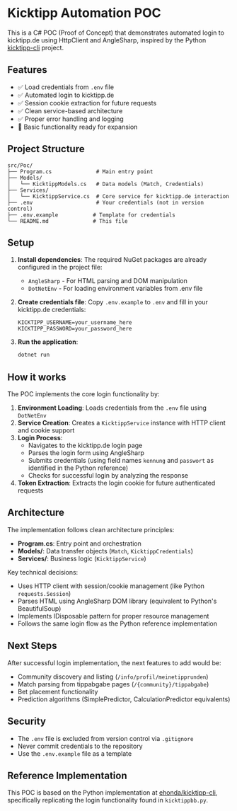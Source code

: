 # Kicktipp Automation POC

This is a C# POC (Proof of Concept) that demonstrates automated login to kicktipp.de using HttpClient and AngleSharp, inspired by the Python [kicktipp-cli](https://github.com/ehonda/kicktipp-cli) project.

## Features

- ✅ Load credentials from `.env` file
- ✅ Automated login to kicktipp.de
- ✅ Session cookie extraction for future requests
- ✅ Clean service-based architecture
- ✅ Proper error handling and logging
- 🚧 Basic functionality ready for expansion

## Project Structure

```
src/Poc/
├── Program.cs              # Main entry point
├── Models/
│   └── KicktippModels.cs   # Data models (Match, Credentials)
├── Services/
│   └── KicktippService.cs  # Core service for kicktipp.de interaction
├── .env                    # Your credentials (not in version control)
├── .env.example           # Template for credentials
└── README.md              # This file
```

## Setup

1. **Install dependencies**: The required NuGet packages are already configured in the project file:
   - `AngleSharp` - For HTML parsing and DOM manipulation
   - `DotNetEnv` - For loading environment variables from .env file

2. **Create credentials file**: Copy `.env.example` to `.env` and fill in your kicktipp.de credentials:
   ```
   KICKTIPP_USERNAME=your_username_here
   KICKTIPP_PASSWORD=your_password_here
   ```

3. **Run the application**:
   ```bash
   dotnet run
   ```

## How it works

The POC implements the core login functionality by:

1. **Environment Loading**: Loads credentials from the `.env` file using `DotNetEnv`
2. **Service Creation**: Creates a `KicktippService` instance with HTTP client and cookie support
3. **Login Process**: 
   - Navigates to the kicktipp.de login page
   - Parses the login form using AngleSharp
   - Submits credentials (using field names `kennung` and `passwort` as identified in the Python reference)
   - Checks for successful login by analyzing the response
4. **Token Extraction**: Extracts the login cookie for future authenticated requests

## Architecture

The implementation follows clean architecture principles:
- **Program.cs**: Entry point and orchestration
- **Models/**: Data transfer objects (`Match`, `KicktippCredentials`)
- **Services/**: Business logic (`KicktippService`)

Key technical decisions:
- Uses HTTP client with session/cookie management (like Python `requests.Session`)
- Parses HTML using AngleSharp DOM library (equivalent to Python's BeautifulSoup)
- Implements IDisposable pattern for proper resource management
- Follows the same login flow as the Python reference implementation

## Next Steps

After successful login implementation, the next features to add would be:
- Community discovery and listing (`/info/profil/meinetipprunden`)
- Match parsing from tippabgabe pages (`/{community}/tippabgabe`)
- Bet placement functionality
- Prediction algorithms (SimplePredictor, CalculationPredictor equivalents)

## Security

- The `.env` file is excluded from version control via `.gitignore`
- Never commit credentials to the repository
- Use the `.env.example` file as a template

## Reference Implementation

This POC is based on the Python implementation at [ehonda/kicktipp-cli](https://github.com/ehonda/kicktipp-cli), specifically replicating the login functionality found in `kicktippbb.py`.
